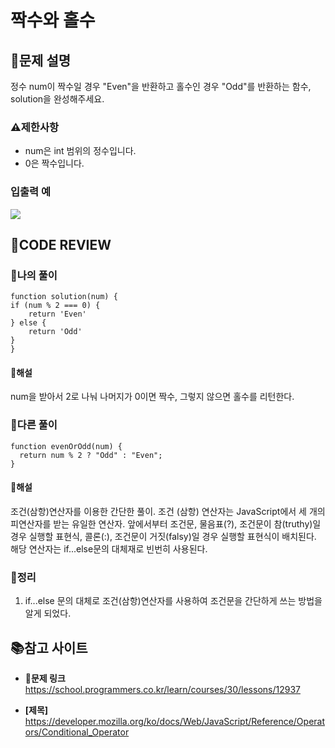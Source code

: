 # 짝수와 홀수

## **📝문제 설명**
정수 num이 짝수일 경우 "Even"을 반환하고 홀수인 경우 "Odd"를 반환하는 함수, solution을 완성해주세요.
### **⚠제한사항**
- num은 int 범위의 정수입니다.
- 0은 짝수입니다.
### **입출력 예**
![](https://velog.velcdn.com/images/ssori0421/post/17e87f8b-2d15-4823-a04a-8b7588bf4d55/image.png)

## **🧐CODE REVIEW**

### **🧾나의 풀이**

```jsprocess
function solution(num) {
if (num % 2 === 0) {
    return 'Even'
} else {
    return 'Odd'
}
}
```

#### **📝해설**

num을 받아서 2로 나눠 나머지가 0이면 짝수, 그렇지 않으면 홀수를 리턴한다.

### **🧾다른 풀이**

```jsprocess
function evenOrOdd(num) {
  return num % 2 ? "Odd" : "Even";
}
```

#### **📝해설**
조건(삼항)연산자를 이용한 간단한 풀이.
조건 (삼항) 연산자는 JavaScript에서 세 개의 피연산자를 받는 유일한 연산자. 앞에서부터 조건문, 물음표(?), 조건문이 참(truthy)일 경우 실행할 표현식, 콜론(:), 조건문이 거짓(falsy)일 경우 실행할 표현식이 배치된다. 해당 연산자는 if...else문의 대체재로 빈번히 사용된다.
### **🔖정리**

1. if...else 문의 대체로 조건(삼항)연산자를 사용하여 조건문을 간단하게 쓰는 방법을 알게 되었다.
## 📚참고 사이트

- **🔗문제 링크**<br/>
https://school.programmers.co.kr/learn/courses/30/lessons/12937

- **[제목]**<br/>
https://developer.mozilla.org/ko/docs/Web/JavaScript/Reference/Operators/Conditional_Operator